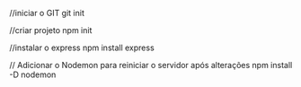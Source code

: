 //iniciar o GIT
git init

//criar projeto
npm init

//instalar o express
npm install express

// Adicionar o Nodemon para reiniciar o servidor após alterações
npm install -D nodemon

